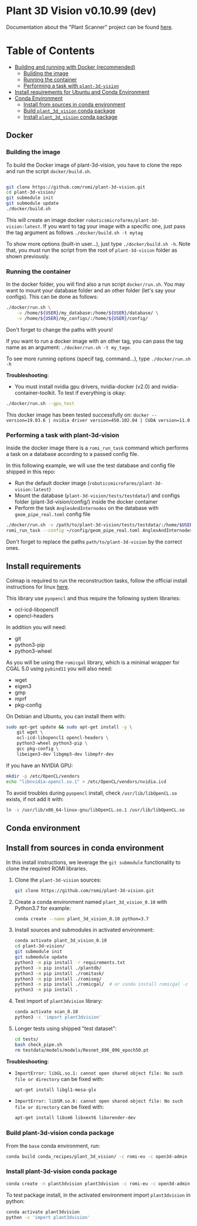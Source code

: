 # Plant 3D Vision v0.10.99 (dev)

Documentation about the "Plant Scanner" project can be found [here](https://docs.romi-project.eu/Scanner/).

# Table of Contents
- [Building and running with Docker (recommended)](#Docker)
    * [Building the image](#Building-the-image)
    * [Running the container](#Running-the-container)
    * [Performing a task with `plant-3d-vision`](#Performing-a-task-with-plant-3d-vision)
- [Install requirements for Ubuntu and Conda Environment](#Install-requirements)
- [Conda Environment](#Conda-environment)
    * [Install from sources in conda environment](#Install-from-sources-in-conda-environment)
    * [Build `plant_3d_vision` conda package](#Build-plant-3d-vision-conda-package)
    * [Install `plant_3d_vision` conda package](#Install-plant-3d-vision-conda-package)

## Docker

### Building the image
To build the Docker image of plant-3d-vision, you have to clone the repo and run the script `docker/build.sh`.

```bash

git clone https://github.com/romi/plant-3d-vision.git
cd plant-3d-vision/
git submodule init
git submodule update
./docker/build.sh
```
This will create an image docker `roboticsmicrofarms/plant-3d-vision:latest`. If you want to tag your image with a specific one, just pass the tag argument as follows
`./docker/build.sh -t mytag`

To show more options (built-in user...), just type `./docker/build.sh -h`.
Note that, you must run the script from the root of `plant-3d-vision` folder as shown previously.


### Running the container
In the docker folder, you will find also a run script `docker/run.sh`.
You may want to mount your database folder and an other folder (let's say your configs).
This can be done as follows:
```bash
./docker/run.sh \
    -v /home/${USER}/my_database:/home/${USER}/database/ \
    -v /home/${USER}/my_configs/:/home/${USER}/config/
```
Don't forget to change the paths with yours!

If you want to run a docker image with an other tag, you can pass the tag name as an argument:
`./docker/run.sh -t my_tage`.

To see more running options (specif tag, command...), type `./docker/run.sh -h`

**Troubleshooting**:

- You must install nvidia gpu drivers, nvidia-docker (v2.0) and nvidia-container-toolkit. To test if everything is okay:

```bash
./docker/run.sh --gpu_test
```

This docker image has been tested successfully on:
`docker --version=19.03.6 | nvidia driver version=450.102.04 | CUDA version=11.0`

### Performing a task with plant-3d-vision
Inside the docker image there is a `romi_run_task` command which performs a task on a database according to a passed config file.

In this following example, we will use the test database and config file shipped in this repo:
 - Run the default docker image (`roboticsmicrofarms/plant-3d-vision:latest`)
 - Mount the database (`plant-3d-vision/tests/testdata/`) and configs folder (plant-3d-vision/config/) inside the docker container
 - Perform the task `AnglesAndInternodes` on the database with `geom_pipe_real.toml` config file

```bash
./docker/run.sh -v /path/to/plant-3d-vision/tests/testdata/:/home/$USER/database/ -v /path/to/plant-3d-vision/config/:/home/$USER/config
romi_run_task --config ~/config/geom_pipe_real.toml AnglesAndInternodes ~/database/real_plant/
```

Don't forget to replace the paths `path/to/plant-3d-vision` by the correct ones.

## Install requirements
Colmap is required to run the reconstruction tasks, follow the official install instructions for linux [here](https://colmap.github.io/install.html#linux).

This library use `pyopencl` and thus require the following system libraries:

- ocl-icd-libopencl1
- opencl-headers

In addition you will need:

- git
- python3-pip
- python3-wheel

As you will be using the `romicgal` library, which is a minimal wrapper for CGAL 5.0 using `pybind11` you will also need:
- wget
- eigen3
- gmp
- mprf
- pkg-config

On Debian and Ubuntu, you can install them with:
```bash
sudo apt-get update && sudo apt-get install -y \
    git wget \
    ocl-icd-libopencl1 opencl-headers \
    python3-wheel python3-pip \
    gcc pkg-config \
    libeigen3-dev libgmp3-dev libmpfr-dev
```

If you have an NVIDIA GPU:
```bash
mkdir -p /etc/OpenCL/vendors
echo "libnvidia-opencl.so.1" > /etc/OpenCL/vendors/nvidia.icd
```

To avoid troubles during `pyopencl` install, check `/usr/lib/libOpenCL.so` exists, if not add it with:
```bash
ln -s /usr/lib/x86_64-linux-gnu/libOpenCL.so.1 /usr/lib/libOpenCL.so
```

## Conda environment

## Install from sources in conda environment
In this install instructions, we leverage the `git submodule` functionality to clone the required ROMI libraries.

1. Clone the `plant-3d-vision` sources:
    ```bash
    git clone https://github.com/romi/plant-3d-vision.git
    ```
2. Create a conda environment named `plant_3d_vision_0.10` with Python3.7 for example:
    ```bash
    conda create --name plant_3d_vision_0.10 python=3.7
    ```
3. Install sources and submodules in activated environment:
    ```bash
    conda activate plant_3d_vision_0.10
    cd plant-3d-vision/
    git submodule init
    git submodule update
    python3 -m pip install -r requirements.txt
    python3 -m pip install ./plantdb/
    python3 -m pip install ./romitask/
    python3 -m pip install ./romiseg/
    python3 -m pip install ./romicgal/  # or conda install romicgal -c conda-forge -c romi-eu
    python3 -m pip install .
    ```
4. Test import of `plant3dvision` library:
    ```bash
    conda activate scan_0.10
    python3 -c 'import plant3dvision'
    ```
5. Longer tests using shipped "test dataset":
    ```bash
    cd tests/
    bash check_pipe.sh
    rm testdata/models/models/Resnet_896_896_epoch50.pt
    ```

**Troubleshooting**:

- `ImportError: libGL.so.1: cannot open shared object file: No such file or directory` can be fixed with:
    ```bash
    apt-get install libgl1-mesa-glx
    ```
- `ImportError: libSM.so.6: cannot open shared object file: No such file or directory` can be fixed with:
    ```bash
    apt-get install libsm6 libxext6 libxrender-dev
    ```

### Build plant-3d-vision conda package
From the `base` conda environment, run:
```bash
conda build conda_recipes/plant_3d_vision/ -c romi-eu -c open3d-admin -c conda-forge --user romi-eu
```


### Install plant-3d-vision conda package
```bash
conda create -n plant3dvision plant3dvision -c romi-eu -c open3d-admin --force
```
To test package install, in the activated environment import `plant3dvision` in python:
```bash
conda activate plant3dvision
python -c 'import plant3dvision'
```
